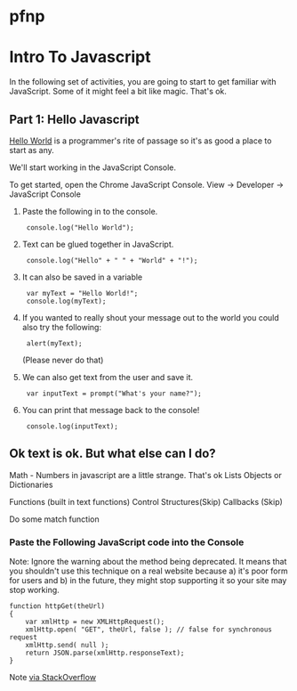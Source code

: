 # pfnp

# Intro To Javascript #

In the following set of activities, you are going to start to get familiar with JavaScript.
Some of it might feel a bit like magic. That's ok.

## Part 1: Hello Javascript ##

[Hello World](https://en.wikipedia.org/wiki/%22Hello,_World!%22_program) is a programmer's rite of passage so it's as good a place to start as any.

We'll start working in the JavaScript Console.

To get started, open the Chrome JavaScript Console.
View -> Developer -> JavaScript Console

1. Paste the following in to the console.

        console.log("Hello World");

2. Text can be glued together in JavaScript.

        console.log("Hello" + " " + "World" + "!");

3. It can also be saved in a variable

        var myText = "Hello World!";  
        console.log(myText);  

4. If you wanted to really shout your message out to the world you could also try the following:

        alert(myText);

    (Please never do that)

5. We can also get text from the user and save it.

        var inputText = prompt("What's your name?");

6. You can print that message back to the console!

        console.log(inputText);

## Ok text is ok. But what else can I do?

Math - Numbers in javascript are a little strange. That's ok
Lists
Objects or Dictionaries

Functions (built in text functions)
Control Structures(Skip)
Callbacks (Skip)


Do some match function



### Paste the Following JavaScript code into the Console
Note: Ignore the warning about the method being deprecated. It means that you shouldn't use this technique on a real website because a) it's poor form for users and b) in the future, they might stop supporting it so your site may stop working.

    function httpGet(theUrl)  
    {  
        var xmlHttp = new XMLHttpRequest();  
        xmlHttp.open( "GET", theUrl, false ); // false for synchronous request  
        xmlHttp.send( null );  
        return JSON.parse(xmlHttp.responseText);  
    }  

Note [via StackOverflow](http://stackoverflow.com/questions/247483/http-get-request-in-javascript)
